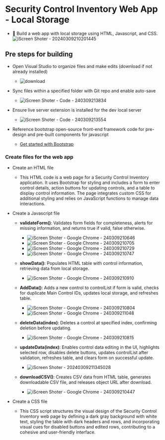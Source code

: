 # Security Control Inventory Web App - Local Storage
 - 🔨 Build a web app with local storage using HTML, Javascript, and CSS.
   ![iScreen Shoter - 20240309210201445](https://github.com/MiguelAngelHorta/CRUD-App/assets/106134627/7b1340d5-b017-4df5-ab9c-f92a073fcf38)
   
## Pre steps for building
- Open Visual Studio to organize files and make edits (download if not already installed)
  -   ![download](https://github.com/MiguelAngelHorta/CRUD-App/assets/106134627/467f65d5-91e9-47ed-8f0b-a4f717f997cf)
- Sync files within a specified folder with Git repo and enable auto-save
  - ![iScreen Shoter - Code - 240309213834](https://github.com/MiguelAngelHorta/CRUD-App/assets/106134627/9a55effc-e050-46f8-994b-702c1a90a7a9)

- Ensure live server extension is installed for the dev local server
  - ![iScreen Shoter - Code - 240309213554](https://github.com/MiguelAngelHorta/CRUD-App/assets/106134627/d393e4fc-31bd-4483-9d1a-eb66ef9ae174)

- Reference bootstrap open-source front-end framework code for pre-design and pre-built components for javascript
  - [Get started with Bootstrap]((https://getbootstrap.com/docs/5.3/getting-started/introduction/))


### Create files for the web app
- Create an HTML file
  - This HTML code is a web page for a Security Control Inventory application. It uses Bootstrap for styling and includes a form to enter control details, action buttons for updating controls, and a table to display control information. The page integrates custom CSS for additional styling and relies on JavaScript functions to manage data interactions.
- Create a Javascript file
  - **validateForm()**: Validates form fields for completeness, alerts for missing information, and returns true if valid, false otherwise.
    - ![iScreen Shoter - Google Chrome - 240309210646](https://github.com/MiguelAngelHorta/CRUD-App/assets/106134627/8210c082-f7d2-4144-a2ea-4976306c3688)
    - ![iScreen Shoter - Google Chrome - 240309210705](https://github.com/MiguelAngelHorta/CRUD-App/assets/106134627/81f9a066-0ec9-4331-8a5f-852261875601)
    - ![iScreen Shoter - Google Chrome - 240309210729](https://github.com/MiguelAngelHorta/CRUD-App/assets/106134627/e722c182-ed5b-4b55-b176-11894cd4712a)
    - ![iScreen Shoter - Google Chrome - 240309210747](https://github.com/MiguelAngelHorta/CRUD-App/assets/106134627/9af18fa1-8a21-4889-9600-5633c514437a)

  - **showData()**: Populates HTML table with control information, retrieving data from local storage.
    - ![iScreen Shoter - Google Chrome - 240309210910](https://github.com/MiguelAngelHorta/CRUD-App/assets/106134627/f2d37d0b-700b-43a4-9fab-08b5d91098db)

  - **AddData()**: Adds a new control to controlList if form is valid, checks for duplicate Main Control IDs, updates local storage, and refreshes table. 
    - ![iScreen Shoter - Google Chrome - 240309210804](https://github.com/MiguelAngelHorta/CRUD-App/assets/106134627/d1925a50-2753-4fc2-b872-9d3fe0ca929b)
    - ![iScreen Shoter - Google Chrome - 240309211048](https://github.com/MiguelAngelHorta/CRUD-App/assets/106134627/daa16251-c8c7-43e5-85f6-6c5dd7b4d016)

  - **deleteData(index)**: Deletes a control at specified index, confirming deletion before updating.
    - ![iScreen Shoter - Google Chrome - 240309210815](https://github.com/MiguelAngelHorta/CRUD-App/assets/106134627/3bb5f389-ba95-4f58-8287-707ecf8cb741)

  - **updateData(index)**: Enables control data editing in the UI, highlights selected row, disables delete buttons, updates controlList after validation, refreshes table, and clears form on successful update.
     - ![iScreen Shoter - 20240309211345028](https://github.com/MiguelAngelHorta/CRUD-App/assets/106134627/186f25b1-a942-4379-a44b-862ff65ae015)

  - **downloadCSV()**: Creates CSV data from HTML table, generates downloadable CSV file, and releases object URL after download.
     - ![iScreen Shoter - Google Chrome - 240309210447](https://github.com/MiguelAngelHorta/CRUD-App/assets/106134627/a1091c95-e736-4b9b-b54f-6d60f7e617cf)

- Create a CSS file
    - This CSS script structures the visual design of the Security Control Inventory web page by defining a dark gray background with white text, styling the table with dark headers and rows, and incorporating visual cues for disabled buttons and edited rows, contributing to a cohesive and user-friendly interface.
